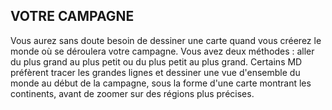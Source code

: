 ## VOTRE CAMPAGNE


Vous aurez sans doute besoin de dessiner une carte quand
vous créerez le monde où se déroulera votre campagne. Vous
avez deux méthodes : aller du plus grand au plus petit ou du
plus petit au plus grand. Certains MD préfèrent tracer les
grandes lignes et dessiner une vue d'ensemble du monde au
début de la campagne, sous la forme d'une carte montrant les
continents, avant de zoomer sur des régions plus précises.
